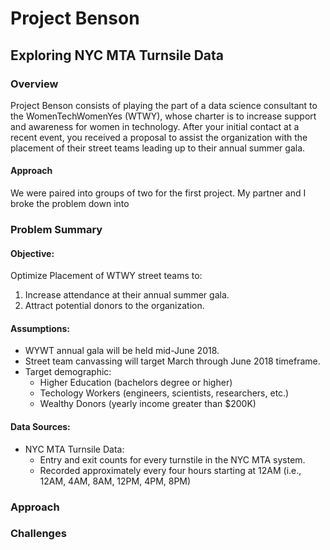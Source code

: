 # Project Benson
## Exploring NYC MTA Turnsile Data

### Overview
Project Benson consists of playing the part of a data science consultant to the WomenTechWomenYes (WTWY), whose charter is to increase support and awareness for women in technology.  After your initial contact at a recent event, you received a proposal to assist the organization with the placement of their street teams leading up to their annual summer gala.

#### Approach
We were paired into groups of two for the first project.  My partner and I broke the problem down into 

### Problem Summary
#### Objective:
Optimize Placement of WTWY street teams to:
1. Increase attendance at their annual summer gala.
2. Attract potential donors to the organization.

#### Assumptions:
* WYWT annual gala will be held mid-June 2018.
* Street team canvassing will target March through June 2018 timeframe.
* Target demographic:
    * Higher Education (bachelors degree or higher)
    * Techology Workers (engineers, scientists, researchers, etc.)
    * Wealthy Donors (yearly income greater than $200K)

#### Data Sources:
* NYC MTA Turnsile Data:
    * Entry and exit counts for every turnstile in the NYC MTA system.
    * Recorded approximately every four hours starting at 12AM (i.e., 12AM, 4AM, 8AM, 12PM, 4PM, 8PM)
    
### Approach


### Challenges
 
